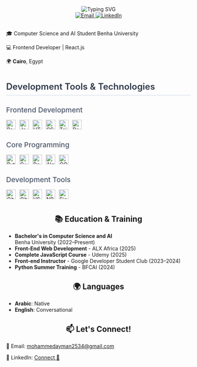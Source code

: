<div align="center">
  <img src="https://readme-typing-svg.demolab.com?font=Fira+Code&size=28&duration=3000&pause=1000&color=38B2AC&center=true&vCenter=true&width=435&lines=Hello%2C+I'm+Mohammed;I+am+a+Frontend+Developer" alt="Typing SVG" />
</div>

<div align="center">
  <a href="mailto:mohammedayman2534@gmail.com">
    <img src="https://img.shields.io/badge/Email-Contact%20Me-red" alt="Email">
  </a>
  <a href="https://www.linkedin.com/in/mohammed-ayman-910706268">
    <img src="https://img.shields.io/badge/LinkedIn-Connect-blue" alt="LinkedIn">
  </a>
</div>

<br>

<div align="left">
  <p>🎓 Computer Science and AI Student Benha University</p>
  <p>💻 Frontend Developer | React.js </p>
  <p>🌍 <strong>Cairo</strong>, Egypt</p>
</div>

<!-- Professional Tools Section -->
<div style="margin: 40px 0;">
  <h2 style="color: #2d3748; font-size: 1.5rem; font-weight: 600; border-bottom: 2px solid #e2e8f0; padding-bottom: 8px; margin-bottom: 20px;">Development Tools & Technologies</h2>

  <!-- Frontend Technologies -->
  <div style="margin-bottom: 30px;">
    <h3 style="color: #4a5568; font-size: 1.2rem; font-weight: 500; margin-bottom: 15px;">Frontend Development</h3>
    <div style="display: flex; flex-wrap: wrap; gap: 10px; align-items: center;">
      <img src="https://img.shields.io/badge/React-20232a?style=flat&logo=react&logoColor=61DAFB" alt="React" style="height: 26px;">
      <img src="https://img.shields.io/badge/JavaScript-F7DF1E?style=flat&logo=javascript&logoColor=black" alt="JavaScript" style="height: 26px;">
      <img src="https://img.shields.io/badge/HTML5-E34F26?style=flat&logo=html5&logoColor=white" alt="HTML5" style="height: 26px;">
      <img src="https://img.shields.io/badge/CSS3-1572B6?style=flat&logo=css3&logoColor=white" alt="CSS3" style="height: 26px;">
      <img src="https://img.shields.io/badge/Tailwind_CSS-38B2AC?style=flat&logo=tailwind-css&logoColor=white" alt="Tailwind CSS" style="height: 26px;">
      <img src="https://img.shields.io/badge/Bootstrap-7952B3?style=flat&logo=bootstrap&logoColor=white" alt="Bootstrap" style="height: 26px;">
    </div>
  </div>

  <!-- Core Technologies -->
  <div style="margin-bottom: 30px;">
    <h3 style="color: #4a5568; font-size: 1.2rem; font-weight: 500; margin-bottom: 15px;">Core Programming</h3>
    <div style="display: flex; flex-wrap: wrap; gap: 10px; align-items: center;">
      <img src="https://img.shields.io/badge/Python-3776AB?style=flat&logo=python&logoColor=white" alt="Python" style="height: 26px;">
      <img src="https://img.shields.io/badge/C++-00599C?style=flat&logo=c%2B%2B&logoColor=white" alt="C++" style="height: 26px;">
      <img src="https://img.shields.io/badge/Data_Structures-FF6B6B?style=flat&logo=leetcode&logoColor=white" alt="Data Structures" style="height: 26px;">
      <img src="https://img.shields.io/badge/Algorithms-FFBE0B?style=flat&logo=leetcode&logoColor=black" alt="Algorithms" style="height: 26px;">
      <img src="https://img.shields.io/badge/OOP-4ECDC4?style=flat&logo=java&logoColor=white" alt="OOP" style="height: 26px;">
    </div>
  </div>

  <!-- Development Tools -->
  <div>
    <h3 style="color: #4a5568; font-size: 1.2rem; font-weight: 500; margin-bottom: 15px;">Development Tools</h3>
    <div style="display: flex; flex-wrap: wrap; gap: 10px; align-items: center;">
      <img src="https://img.shields.io/badge/Git-F05032?style=flat&logo=git&logoColor=white" alt="Git" style="height: 26px;">
      <img src="https://img.shields.io/badge/GitHub-181717?style=flat&logo=github&logoColor=white" alt="GitHub" style="height: 26px;">
      <img src="https://img.shields.io/badge/VS_Code-007ACC?style=flat&logo=visual-studio-code&logoColor=white" alt="VS Code" style="height: 26px;">
      <img src="https://img.shields.io/badge/NPM-CB3837?style=flat&logo=npm&logoColor=white" alt="NPM" style="height: 26px;">
      <img src="https://img.shields.io/badge/Figma-F24E1E?style=flat&logo=figma&logoColor=white" alt="Figma" style="height: 26px;">
    </div>
  </div>
</div>

<h2 align="center">📚 Education & Training</h2>

<ul>
  <li><strong>Bachelor's in Computer Science and AI</strong><br>Benha University (2022–Present)</li>
  <li><strong>Front-End Web Development</strong> - ALX Africa (2025)</li>
  <li><strong>Complete JavaScript Course</strong> - Udemy (2025)</li>
  <li><strong>Front-end Instructor</strong> - Google Developer Student Club (2023–2024)</li>
  <li><strong>Python Summer Training</strong> - BFCAI (2024)</li>
</ul>

<h2 align="center">🌍 Languages</h2>

<ul>
  <li><strong>Arabic</strong>: Native</li>
  <li><strong>English</strong>: Conversational</li>
</ul>

<h2 align="center">📫 Let's Connect!</h2>

<div align="left">
  <p>📧 Email: <a href="mailto:mohammedayman2534@gmail.com">mohammedayman2534@gmail.com</a></p>
  <p>💼 LinkedIn: <a href="https://www.linkedin.com/in/mohammed-ayman-910706268">Connect 🤝</a></p>
</div>

